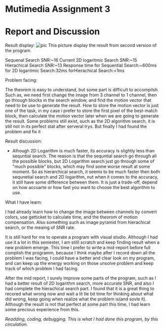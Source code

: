 # Mutimedia Assignment 3

# Report and Discussion


Result display:
![pic](https://user-images.githubusercontent.com/33059129/35548752-870a0c02-05bc-11e8-9c4f-e5232c4be571.PNG "resullt4")
This picture display the result from second version of the program.

Sequenal Search SNR:~16 Current 2D logaritmic Search SNR:~15 Hierachical Search SNR:~13
Response time for Sequential Search:~600ms for 2D logaritmic Search:32ms forHierachical Search:<1ms

Problem facing:

The theorem is easy to understand, but some part is difficult to accompilsh. Such as, we need first change the image from 3 channel to
1 channel, then go through blocks in the search window, and find the motion vector that need to be use to generate the result. How to
store the motion vector is just one of the task, in my case i prefer to store the first pixel of the best-match block, then calculate the motion vector later when we are going to generate the result.
Some problems still exist, such as the 2D algorithm search, it is still not in its perfect stat after serveral trys. But finally I had found the problem and fix it

Result discussion:

* Alhough 2D Logarithm is much faster, its accuracy is slightly less than sequntial search. The reason is that the sequntial search
go through all the possible blocks, but 2D Logarithm search just go through some of "much possible" blocks, which may find some worse
result at some moment. So as hierarchical search, it seems to be much faster then both sequnetial search and 2D logarithm, nut when it comes to the accuracy, it still have some difference between them. It is just a trade-off, depend on how accuarte or how fast you want to choose the best algorithm to use.

What I have learn:

I had already learn how to change the image between channels by convert colors, use getticket to calculate time, and the
theorom of motion compensation. Also something such as image pyramid from hierachical search, or the meaing of SNR rate.

It is still hard for me to operate a program with visual studio. Although I had use it a lot in this semester, I am stilll scratch
and keep finding result when a new problem emerge. This time I prefer to write a mid-report before full complish the programm, because I
think maybe after I record down all the problem I was facing, I could have a better and clear look on my program, and can keep up 
the energy working on those unsolve problem and keep track of which problem I had facing.

After the mid report, I surely improve some parts of the program, such as I had a better result of 2D logarithm search, more accurate SNR, and also I had complete the hierachical search part. I found that it is a great thing to recored what wrong now and wait a lit tle bit time for thinking about what did wrong, keep going when realize what the problem is(and sovle it). Although the result is not that perfect at some part this time, I had learn some precious experience from this.

*Readding, coding, debugging. This is what I had done this program, by this circulation.*
  
